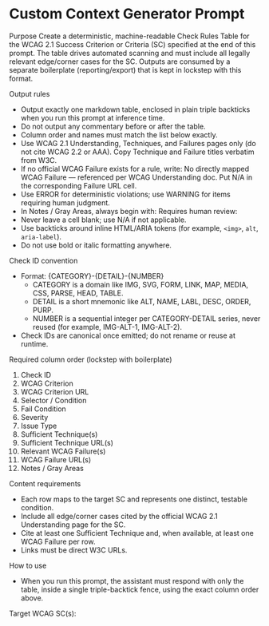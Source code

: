 # Custom Context Generator Prompt

Purpose
Create a deterministic, machine-readable Check Rules Table for the WCAG 2.1 Success Criterion or Criteria (SC) specified at the end of this prompt. The table drives automated scanning and must include all legally relevant edge/corner cases for the SC. Outputs are consumed by a separate boilerplate (reporting/export) that is kept in lockstep with this format.

Output rules
- Output exactly one markdown table, enclosed in plain triple backticks when you run this prompt at inference time.
- Do not output any commentary before or after the table.
- Column order and names must match the list below exactly.
- Use WCAG 2.1 Understanding, Techniques, and Failures pages only (do not cite WCAG 2.2 or AAA). Copy Technique and Failure titles verbatim from W3C.
- If no official WCAG Failure exists for a rule, write: No directly mapped WCAG Failure — referenced per WCAG Understanding doc. Put N/A in the corresponding Failure URL cell.
- Use ERROR for deterministic violations; use WARNING for items requiring human judgment.
- In Notes / Gray Areas, always begin with: Requires human review:
- Never leave a cell blank; use N/A if not applicable.
- Use backticks around inline HTML/ARIA tokens (for example, `<img>`, `alt`, `aria-label`).
- Do not use bold or italic formatting anywhere.

Check ID convention
- Format: {CATEGORY}-{DETAIL}-{NUMBER}
  - CATEGORY is a domain like IMG, SVG, FORM, LINK, MAP, MEDIA, CSS, PARSE, HEAD, TABLE.
  - DETAIL is a short mnemonic like ALT, NAME, LABL, DESC, ORDER, PURP.
  - NUMBER is a sequential integer per CATEGORY-DETAIL series, never reused (for example, IMG-ALT-1, IMG-ALT-2).
- Check IDs are canonical once emitted; do not rename or reuse at runtime.

Required column order (lockstep with boilerplate)
1. Check ID
2. WCAG Criterion
3. WCAG Criterion URL
4. Selector / Condition
5. Fail Condition
6. Severity
7. Issue Type
8. Sufficient Technique(s)
9. Sufficient Technique URL(s)
10. Relevant WCAG Failure(s)
11. WCAG Failure URL(s)
12. Notes / Gray Areas

Content requirements
- Each row maps to the target SC and represents one distinct, testable condition.
- Include all edge/corner cases cited by the official WCAG 2.1 Understanding page for the SC.
- Cite at least one Sufficient Technique and, when available, at least one WCAG Failure per row.
- Links must be direct W3C URLs.

How to use
- When you run this prompt, the assistant must respond with only the table, inside a single triple-backtick fence, using the exact column order above.

Target WCAG SC(s):
